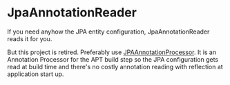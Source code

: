 # JpaAnnotationReader

If you need anyhow the JPA entity configuration, JpaAnnotationReader reads it for you.

But this project is retired. Preferably use [JPAAnnotationProcessor](https://github.com/dankito/jpa-apt).
It is an Annotation Processor for the APT build step
so the JPA configuration gets read at build time and there's no costly annotation reading with reflection at application start up.
